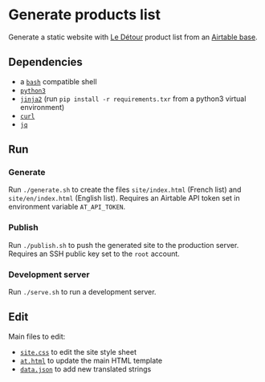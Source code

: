 # Generate products list

Generate a static website with [Le Détour](https://produits.epicerieledetour.org) product list from an [Airtable base](https://airtable.com/tblMxwhBtBOr2TPXO/viw7UV7UsTEKox7Il?blocks=hide).

## Dependencies

- a [`bash`](https://www.gnu.org/software/bash/) compatible shell
- [`python3`](https://www.python.org/)
- [`jinja2`](jinja.palletsprojects.com/) (run `pip install -r requirements.txr` from a python3 virtual environment)
- [`curl`](https://curl.haxx.se/)
- [`jq`](https://stedolan.github.io/jq/)

## Run

### Generate

Run `./generate.sh` to create the files `site/index.html` (French list) and `site/en/index.html` (English list). Requires an Airtable API token set in environment variable `AT_API_TOKEN`.

### Publish

Run `./publish.sh` to push the generated site to the production server. Requires an SSH public key set to the `root` account.

### Development server

Run `./serve.sh` to run a development server.

## Edit

Main files to edit:
- [`site.css`](site/css/site.css) to edit the site style sheet
- [`at.html`](templates/at.html) to update the main HTML template
- [`data.json`](static/data.json) to add new translated strings
